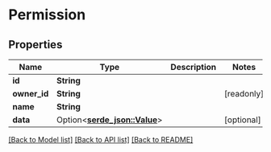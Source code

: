 # Permission

## Properties

Name | Type | Description | Notes
------------ | ------------- | ------------- | -------------
**id** | **String** |  | 
**owner_id** | **String** |  | [readonly]
**name** | **String** |  | 
**data** | Option<[**serde_json::Value**](.md)> |  | [optional]

[[Back to Model list]](../README.md#documentation-for-models) [[Back to API list]](../README.md#documentation-for-api-endpoints) [[Back to README]](../README.md)



